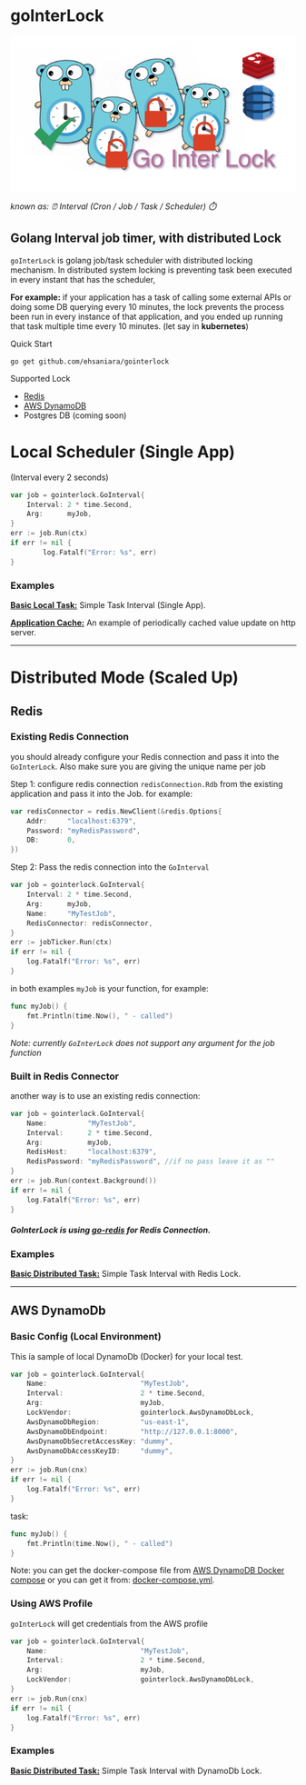 # goInterLock 
![Go Interval Lock](https://raw.githubusercontent.com/ehsaniara/gointerlock/main/material/gointerlock_bg.png)

_known as: ⏰ Interval (Cron / Job / Task / Scheduler) ⏱️_

## **Go**lang **Interval** job timer, with distributed **Lock**

`goInterLock` is golang job/task scheduler with distributed locking mechanism. In distributed system locking is preventing task been executed in every instant that has the scheduler, 

**For example:** if your application has a task of calling some external APIs or doing some DB querying every 10 minutes, the lock prevents the process been run in every instance of that application, and you ended up running that task multiple time every 10 minutes. (let say in **kubernetes**)

Quick Start

```shell
go get github.com/ehsaniara/gointerlock
```

Supported Lock
- [Redis](#redis)
- [AWS DynamoDB](#aws-dynamodb)
- Postgres DB (coming soon)

# Local Scheduler (Single App)

(Interval every 2 seconds)

```go
var job = gointerlock.GoInterval{
    Interval: 2 * time.Second,
    Arg:      myJob,
}
err := job.Run(ctx)
if err != nil {
        log.Fatalf("Error: %s", err)
}
```

### Examples
[**Basic Local Task:**](example/basicLocal/main.go) Simple Task Interval (Single App).

[**Application Cache:**](./example/applicationCache/main.go) An example of periodically cached value update on http server.

------
# Distributed Mode (Scaled Up)

## Redis

### Existing Redis Connection
you should already configure your Redis connection and pass it into the `GoInterLock`. Also make sure you are giving the
unique name per job

Step 1: configure redis connection `redisConnection.Rdb` from the existing application and pass it into the Job. for example:
```go
var redisConnector = redis.NewClient(&redis.Options{
    Addr:     "localhost:6379",
    Password: "myRedisPassword", 
    DB:       0,               
})
```
Step 2: Pass the redis connection into the `GoInterval`

```go
var job = gointerlock.GoInterval{
    Interval: 2 * time.Second,
    Arg:      myJob,
    Name:     "MyTestJob",
    RedisConnector: redisConnector,
}
err := jobTicker.Run(ctx)
if err != nil {
    log.Fatalf("Error: %s", err)
}
```

in both examples `myJob` is your function, for example:

```go
func myJob() {
	fmt.Println(time.Now(), " - called")
}
```
_Note: currently `GoInterLock` does not support any argument for the job function_

### Built in Redis Connector

another way is to use an existing redis connection:

```go
var job = gointerlock.GoInterval{
    Name:          "MyTestJob",
    Interval:      2 * time.Second,
    Arg:           myJob,
    RedisHost:     "localhost:6379",
    RedisPassword: "myRedisPassword", //if no pass leave it as ""
}
err := job.Run(context.Background())
if err != nil {
    log.Fatalf("Error: %s", err)
}
```

##### GoInterLock is using [go-redis](https://github.com/go-redis/redis) for Redis Connection.



### Examples

[**Basic Distributed Task:**](example/redis/basic/main.go) Simple Task Interval with Redis Lock.

-----

## AWS DynamoDb

### Basic Config (Local Environment)
This ia sample of local DynamoDb (Docker) for your local test. 
```go
var job = gointerlock.GoInterval{
    Name:                       "MyTestJob",
    Interval:                   2 * time.Second,
    Arg:                        myJob,
    LockVendor:                 gointerlock.AwsDynamoDbLock,
    AwsDynamoDbRegion:          "us-east-1",
    AwsDynamoDbEndpoint:        "http://127.0.0.1:8000",
    AwsDynamoDbSecretAccessKey: "dummy",
    AwsDynamoDbAccessKeyID:     "dummy",
}
err := job.Run(cnx)
if err != nil {
    log.Fatalf("Error: %s", err)
}
```
task:
```go
func myJob() {
	fmt.Println(time.Now(), " - called")
}
```
Note: you can get the docker-compose file from [AWS DynamoDB Docker compose](https://docs.aws.amazon.com/amazondynamodb/latest/developerguide/DynamoDBLocal.DownloadingAndRunning.html) or you can get it from: [docker-compose.yml](./example/awsDynamoDb/docker-compose.yml).

### Using AWS Profile

`goInterLock` will get credentials from the AWS profile

```go
var job = gointerlock.GoInterval{
    Name:                       "MyTestJob",
    Interval:                   2 * time.Second,
    Arg:                        myJob,
    LockVendor:                 gointerlock.AwsDynamoDbLock,
}
err := job.Run(cnx)
if err != nil {
    log.Fatalf("Error: %s", err)
}
```
### Examples

[**Basic Distributed Task:**](example/awsDynamoDb/main.go) Simple Task Interval with DynamoDb Lock.
